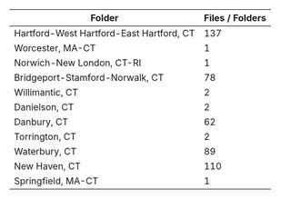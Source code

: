 | Folder                                   |   Files / Folders |
|------------------------------------------|-------------------|
| Hartford-West Hartford-East Hartford, CT |               137 |
| Worcester, MA-CT                         |                 1 |
| Norwich-New London, CT-RI                |                 1 |
| Bridgeport-Stamford-Norwalk, CT          |                78 |
| Willimantic, CT                          |                 2 |
| Danielson, CT                            |                 2 |
| Danbury, CT                              |                62 |
| Torrington, CT                           |                 2 |
| Waterbury, CT                            |                89 |
| New Haven, CT                            |               110 |
| Springfield, MA-CT                       |                 1 |